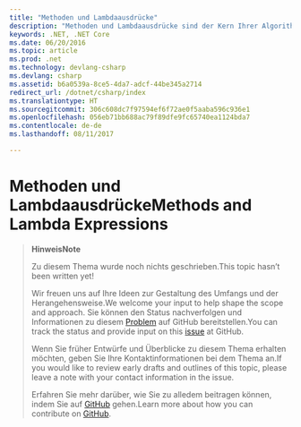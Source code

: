 ```yaml
---
title: "Methoden und Lambdaausdrücke"
description: "Methoden und Lambdaausdrücke sind der Kern Ihrer Algorithmen. Hier erfahren Sie mehr."
keywords: .NET, .NET Core
ms.date: 06/20/2016
ms.topic: article
ms.prod: .net
ms.technology: devlang-csharp
ms.devlang: csharp
ms.assetid: b6a0539a-8ce5-4da7-adcf-44be345a2714
redirect_url: /dotnet/csharp/index
ms.translationtype: HT
ms.sourcegitcommit: 306c608dc7f97594ef6f72ae0f5aaba596c936e1
ms.openlocfilehash: 056eb71bb688ac79f89dfe9fc65740ea1124bda7
ms.contentlocale: de-de
ms.lasthandoff: 08/11/2017

---
```


# <a name="methods-and-lambda-expressions"></a><span data-ttu-id="1756a-105">Methoden und Lambdaausdrücke</span><span class="sxs-lookup"><span data-stu-id="1756a-105">Methods and Lambda Expressions</span></span>

> <span data-ttu-id="1756a-106">**Hinweis**</span><span class="sxs-lookup"><span data-stu-id="1756a-106">**Note**</span></span>
> 
> <span data-ttu-id="1756a-107">Zu diesem Thema wurde noch nichts geschrieben.</span><span class="sxs-lookup"><span data-stu-id="1756a-107">This topic hasn’t been written yet!</span></span> 
>
> <span data-ttu-id="1756a-108">Wir freuen uns auf Ihre Ideen zur Gestaltung des Umfangs und der Herangehensweise.</span><span class="sxs-lookup"><span data-stu-id="1756a-108">We welcome your input to help shape the scope and approach.</span></span> <span data-ttu-id="1756a-109">Sie können den Status nachverfolgen und Informationen zu diesem [Problem](https://github.com/dotnet/docs/issues/488) auf GitHub bereitstellen.</span><span class="sxs-lookup"><span data-stu-id="1756a-109">You can track the status and provide input on this [issue](https://github.com/dotnet/docs/issues/488) at GitHub.</span></span>
> 
> <span data-ttu-id="1756a-110">Wenn Sie früher Entwürfe und Überblicke zu diesem Thema erhalten möchten, geben Sie Ihre Kontaktinformationen bei dem Thema an.</span><span class="sxs-lookup"><span data-stu-id="1756a-110">If you would like to review early drafts and outlines of this topic, please leave a note with your contact information in the issue.</span></span>
>
> <span data-ttu-id="1756a-111">Erfahren Sie mehr darüber, wie Sie zu alledem beitragen können, indem Sie auf [GitHub](https://github.com/dotnet/docs/blob/master/CONTRIBUTING.md) gehen.</span><span class="sxs-lookup"><span data-stu-id="1756a-111">Learn more about how you can contribute on [GitHub](https://github.com/dotnet/docs/blob/master/CONTRIBUTING.md).</span></span>
>

